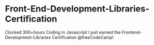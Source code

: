 # Front-End-Development-Libraries-Certification
 Clocked 300+hours Coding in Javascript I just earned the Frontend-Development-Libraries Certification @freeCodeCamp!

